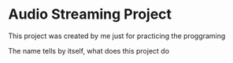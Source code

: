 # Audio Streaming Project

This project was created by me just for practicing the proggraming

The name tells by itself, what does this project do
